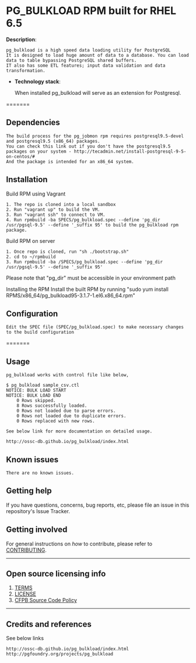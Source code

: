 # PG_BULKLOAD RPM built for RHEL 6.5

**Description**:

    pg_bulkload is a high speed data loading utility for PostgreSQL
    It is designed to load huge amount of data to a database. You can load data to table bypassing PostgreSQL shared buffers.
    IT also has some ETL features; input data validation and data transformation.



  - **Technology stack**: 

    When installed pg_bulkload will serve as an extension for Postgresql. 



=======

## Dependencies

    The build process for the pg_jobmon rpm requires postgresql9.5-devel and postgresql9.5 (x86_64) packages. 
    You can check this link out if you don't have the postgresql9.5 packages on your system - http://tecadmin.net/install-postgresql-9-5-on-centos/#
    And the package is intended for an x86_64 system.

## Installation

Build RPM using Vagrant

    1. The repo is cloned into a local sandbox
    2. Run "vagrant up" to build the VM.
    3. Run "vagrant ssh" to connect to VM.
    4. Run rpmbuild -ba SPECS/pg_bulkload.spec --define 'pg_dir /usr/pgsql-9.5' --define '_suffix 95' to build the pg_bulkload rpm package.

Build RPM on server

    1. Once repo is cloned, run "sh ./bootstrap.sh"
    2. cd to ~/rpmbuild 
    3. Run rpmbuild -ba /SPECS/pg_bulkload.spec --define 'pg_dir /usr/pgsql-9.5' --define '_suffix 95'

Please note that "pg_dir" must be accessible in your environment path

Installing the RPM 
Install the built RPM by running "sudo yum install RPMS/x86_64/pg_bulkload95-3.1.7-1.el6.x86_64.rpm"

## Configuration

    Edit the SPEC file (SPEC/pg_bulkload.spec) to make necessary changes to the build configuration

=======

## Usage

    pg_bulkload works with control file like below,

    $ pg_bulkload sample_csv.ctl
    NOTICE: BULK LOAD START
    NOTICE: BULK LOAD END
        0 Rows skipped.
        8 Rows successfully loaded.
        0 Rows not loaded due to parse errors.
        0 Rows not loaded due to duplicate errors.
        0 Rows replaced with new rows.

    See below link for more documentation on detailed usage.

    http://ossc-db.github.io/pg_bulkload/index.html


## Known issues

    There are no known issues.

## Getting help

If you have questions, concerns, bug reports, etc, please file an issue in this repository's Issue Tracker.


## Getting involved

For general instructions on _how_ to contribute, please refer to [CONTRIBUTING](CONTRIBUTING.md).


----

## Open source licensing info
1. [TERMS](TERMS.md)
2. [LICENSE](LICENSE)
3. [CFPB Source Code Policy](https://github.com/cfpb/source-code-policy/)


----

## Credits and references

See below links

    http://ossc-db.github.io/pg_bulkload/index.html
    http://pgfoundry.org/projects/pg_bulkload

